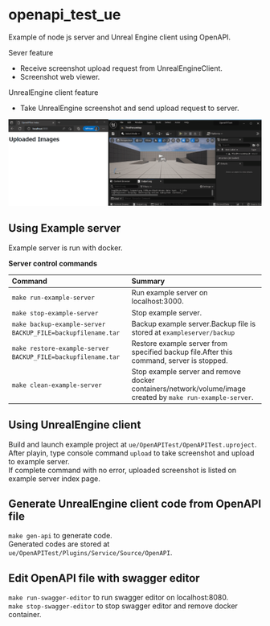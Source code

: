 # openapi_test_ue
Example of node js server and Unreal Engine client using OpenAPI.

Sever feature
- Receive screenshot upload request from UnrealEngineClient.
- Screenshot web viewer.

UnrealEngine client feature
- Take UnrealEngine screenshot and send upload request to server.

![](image.gif)

## Using Example server
Example server is run with docker.  

**Server control commands**

|Command|Summary|
|:-|:-|
|`make run-example-server`| Run example server on localhost:3000.|
|`make stop-example-server`| Stop example server.|
|`make backup-example-server BACKUP_FILE=backupfilename.tar`|Backup example server.Backup file is stored at `exampleserver/backup`|
|`make restore-example-server BACKUP_FILE=backupfilename.tar`|Restore example server from specified backup file.After this command, server is stopped.|
|`make clean-example-server`|Stop example server and remove docker containers/network/volume/image created by `make run-example-server`.|

## Using UnrealEngine client
Build and launch example project at `ue/OpenAPITest/OpenAPITest.uproject`.  
After playin, type console command `upload` to take screenshot and upload to example server.  
If complete command with no error, uploaded screenshot is listed on example server index page.

## Generate UnrealEngine client code from OpenAPI file
`make gen-api` to generate code.  
Generated codes are stored at `ue/OpenAPITest/Plugins/Service/Source/OpenAPI`.

## Edit OpenAPI file with swagger editor
`make run-swagger-editor` to run swagger editor on localhost:8080.  
`make stop-swagger-editor` to stop swagger editor and remove docker container.

